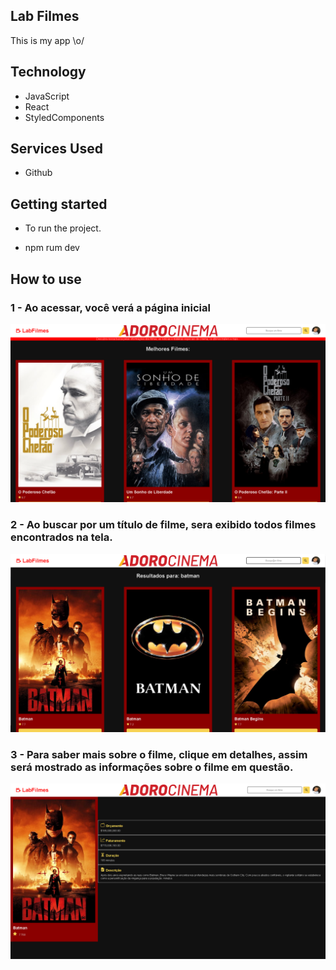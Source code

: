 ## Lab Filmes
This is my app \o/ 

## Technology 

* JavaScript
* React
* StyledComponents

## Services Used
* Github

## Getting started
  
* To run the project.
- npm rum dev

## How to use

### 1 - Ao acessar, você verá a página inicial

![Homepage image](https://github.com/kiondartel/LabFilmes/blob/master/public/readme/1.png)

### 2 - Ao buscar por um título de filme, sera exibido todos filmes encontrados na tela.

![Posts](https://github.com/kiondartel/LabFilmes/blob/master/public/readme/2.png)

### 3 - Para saber mais sobre o filme, clique em detalhes, assim será mostrado as informações sobre o filme em questão.

![Step](https://github.com/kiondartel/LabFilmes/blob/master/public/readme/3.png)
